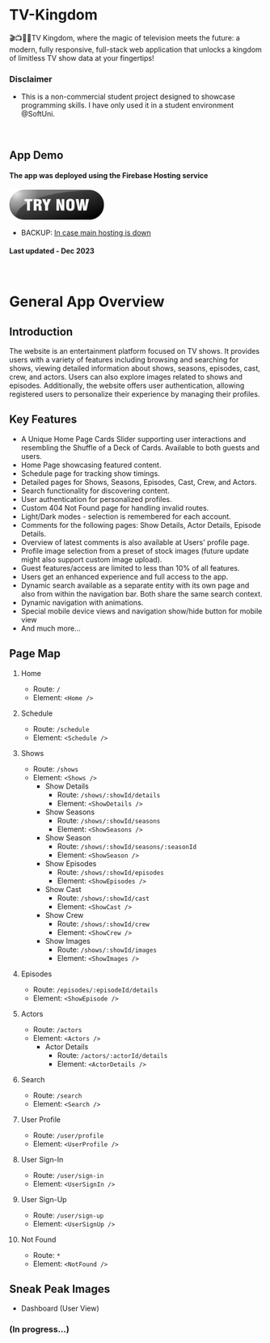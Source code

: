 # TV-Kingdom
🎬📺🏰🎉TV Kingdom, where the magic of television meets the future: a modern, fully responsive, full-stack web application that unlocks a kingdom of limitless TV show data at your fingertips!

### Disclaimer
- This is a non-commercial student project designed to showcase programming skills. I have only used it in a student environment @SoftUni.
<br />

## App Demo
#### The app was deployed using the Firebase Hosting service
<a href="https://kingdom-71759.web.app/" target="_blank"><img src="https://github.com/mirokrastanov/Software-Engineering-SoftUni/blob/main/miscellaneous/try-now-btn.png?raw=true" height="60px" /></a>
- BACKUP: [In case main hosting is down](https://kingdom-71759.firebaseapp.com/)

#### Last updated - Dec 2023

<br />

# General App Overview
## Introduction
The website is an entertainment platform focused on TV shows. It provides users with a variety of features including browsing and searching for shows, viewing detailed information about shows, seasons, episodes, cast, crew, and actors. Users can also explore images related to shows and episodes. Additionally, the website offers user authentication, allowing registered users to personalize their experience by managing their profiles.


## Key Features
- A Unique Home Page Cards Slider supporting user interactions and resembling the Shuffle of a Deck of Cards. Available to both guests and users.
- Home Page showcasing featured content.
- Schedule page for tracking show timings.
- Detailed pages for Shows, Seasons, Episodes, Cast, Crew, and Actors.
- Search functionality for discovering content.
- User authentication for personalized profiles.
- Custom 404 Not Found page for handling invalid routes.
- Light/Dark modes - selection is remembered for each account.
- Comments for the following pages: Show Details, Actor Details, Episode Details.
- Overview of latest comments is also available at Users' profile page.
- Profile image selection from a preset of stock images (future update might also support custom image upload).
- Guest features/access are limited to less than 10% of all features.
- Users get an enhanced experience and full access to the app.
- Dynamic search available as a separate entity with its own page and also from within the navigation bar. Both share the same search context.
- Dynamic navigation with animations.
- Special mobile device views and navigation show/hide button for mobile view
- And much more...


## Page Map
1. Home
   - Route: `/`
   - Element: `<Home />`

2. Schedule
   - Route: `/schedule`
   - Element: `<Schedule />`

3. Shows
   - Route: `/shows`
   - Element: `<Shows />`
     - Show Details
       - Route: `/shows/:showId/details`
       - Element: `<ShowDetails />`
     - Show Seasons
       - Route: `/shows/:showId/seasons`
       - Element: `<ShowSeasons />`
     - Show Season
       - Route: `/shows/:showId/seasons/:seasonId`
       - Element: `<ShowSeason />`
     - Show Episodes
       - Route: `/shows/:showId/episodes`
       - Element: `<ShowEpisodes />`
     - Show Cast
       - Route: `/shows/:showId/cast`
       - Element: `<ShowCast />`
     - Show Crew
       - Route: `/shows/:showId/crew`
       - Element: `<ShowCrew />`
     - Show Images
       - Route: `/shows/:showId/images`
       - Element: `<ShowImages />`

4. Episodes
   - Route: `/episodes/:episodeId/details`
   - Element: `<ShowEpisode />`

5. Actors
   - Route: `/actors`
   - Element: `<Actors />`
     - Actor Details
       - Route: `/actors/:actorId/details`
       - Element: `<ActorDetails />`

6. Search
   - Route: `/search`
   - Element: `<Search />`

7. User Profile
   - Route: `/user/profile`
   - Element: `<UserProfile />`

8. User Sign-In
   - Route: `/user/sign-in`
   - Element: `<UserSignIn />`

9. User Sign-Up
   - Route: `/user/sign-up`
   - Element: `<UserSignUp />`

10. Not Found
    - Route: `*`
    - Element: `<NotFound />`






## Sneak Peak Images 
- Dashboard (User View)

### (In progress...)

<!--
<p align="center"><a href="https://nba-1-480a7.web.app/"><img src="https://github.com/mirokrastanov/Software-Engineering-SoftUni/blob/main/miscellaneous/nba-dashboard-project/1.png?raw=true" alt="game-image" height="600px"></a></p>
- Dashboard (Guest View)
<p align="center"><a href="https://nba-1-480a7.web.app/"><img src="https://github.com/mirokrastanov/Software-Engineering-SoftUni/blob/main/miscellaneous/nba-dashboard-project/2.png?raw=true" alt="game-image" height="600px"></a></p>
- Teams (with nice hover effects)
<p align="center"><a href="https://nba-1-480a7.web.app/"><img src="https://github.com/mirokrastanov/Software-Engineering-SoftUni/blob/main/miscellaneous/nba-dashboard-project/3.png?raw=true" alt="game-image" height="600px"></a></p>
- Navigation (with a custom animated tooltip on hover)
<p align="center"><a href="https://nba-1-480a7.web.app/"><img src="https://github.com/mirokrastanov/Software-Engineering-SoftUni/blob/main/miscellaneous/nba-dashboard-project/4.png?raw=true" alt="game-image" height="300px"></a></p>
- Navigation on big screens
<p align="center"><a href="https://nba-1-480a7.web.app/"><img src="https://github.com/mirokrastanov/Software-Engineering-SoftUni/blob/main/miscellaneous/nba-dashboard-project/5.png?raw=true" alt="game-image" height="600px"></a></p>
- Navigation on mobile devices (toggled on)
<p align="center"><a href="https://nba-1-480a7.web.app/"><img src="https://github.com/mirokrastanov/Software-Engineering-SoftUni/blob/main/miscellaneous/nba-dashboard-project/6.png?raw=true" alt="game-image" height="600px"></a></p>
- Mobile View with navigation toggled off
<p align="center"><a href="https://nba-1-480a7.web.app/"><img src="https://github.com/mirokrastanov/Software-Engineering-SoftUni/blob/main/miscellaneous/nba-dashboard-project/7.png?raw=true" alt="game-image" height="600px"></a></p>
- Liked Team (already added to favorites)
<p align="center"><a href="https://nba-1-480a7.web.app/"><img src="https://github.com/mirokrastanov/Software-Engineering-SoftUni/blob/main/miscellaneous/nba-dashboard-project/8.png?raw=true" alt="game-image" height="100px"></a></p>
- Not liked (you can click on the star to add it to favorites). Also showcases the custom tooltip on hover telling you what happens if you click the star. The star also spins with an animation effect, but to see that you must try out the app. :)
<p align="center"><a href="https://nba-1-480a7.web.app/"><img src="https://github.com/mirokrastanov/Software-Engineering-SoftUni/blob/main/miscellaneous/nba-dashboard-project/9.png?raw=true" alt="game-image" height="200px"></a></p>


## A lot more awaits you on the app. Thank You! 
<a href="https://nba-1-480a7.web.app/" target="_blank"><img src="https://github.com/mirokrastanov/Software-Engineering-SoftUni/blob/main/miscellaneous/try-now-btn.png?raw=true" height="60px" /></a>
- BACKUP: [In case main hosting is down](https://nba-1-480a7.firebaseapp.com/)



<br />
<br />

# Technical Information

## Front End side 
### This SPA project was built using the Angular framework
- More information regarding Angular can be found in [this README](https://github.com/mirokrastanov/NBA-Dashboard/blob/main/client/README.md) and in the [Angular Docs](https://docs.angularjs.org/api).


## Back End side
### Back End is fully handled by Firebase
- Read the details of this project's back end handling and challenges. [Here](https://github.com/mirokrastanov/NBA-Dashboard/blob/main/server/README.md)

### NBA Data obtained via web scraping
- The lack of a free and feasible good API led to me learning web scraping and incorporating it for this project.
- It was a great way for me to learn more about the `puppeteer` library and web scraping as a whole.
- This of course made the Front End use of this data harder than using a regular API. 
- There were many challenges and the process was very involved. 
- Read more about it [Here](https://github.com/mirokrastanov/NBA-Dashboard/tree/main/web-scrapers)

-->

